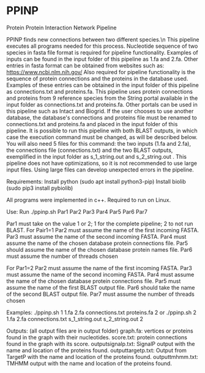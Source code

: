# PPINP
Protein Protein Interaction Network Pipeline

PPINP finds new connections between two different species.\n
This pipeline executes all programs needed for this process.
Nucleotide sequence of two species in fasta file format is required for pipeline functionality. Examples of inputs can be found in the input folder of this pipeline as 1.fa and 2.fa.
Other entries in fasta format can be obtained from websites such as: https://www.ncbi.nlm.nih.gov/
Also required for pipeline functionality is the sequence of protein connections and the proteins in the database used. Examples of these entries can be obtained in the input folder of this pipeline as connections.txt and proteins.fa.
This pipeline uses protein connections and proteins from 9 reference species from the String portal available in the input folder as connections.txt and proteins.fa.
Other portals can be used in this pipeline such as Intact and Biogrid. If the user chooses to use another database, the database's connections and proteins file must be renamed to connections.txt and proteins.fa and placed in the input folder of this pipeline.
It is possible to run this pipeline with both BLAST outputs, in which case the execution command must be changed, as will be described below. You will also need 5 files for this command: the two inputs (1.fa and 2.fa), the connections file (connections.txt) and the two BLAST outputs, exemplified in the input folder as s_1_string.out and s_2_string.out .
This pipeline does not have optimizations, so it is not recommended to use large input files. Using large files can develop unexpected errors in the pipeline.


Requirements:
   Install python (sudo apt install python3-pip)
   Install biolib (sudo pip3 install pybiolib)

   All programs were implemented in c++.
   Required to run on Linux.


Use:
   Run ./ppinp.sh Par1 Par2 Par3 Par4 Par5 Par6 Par7

   Par1 must take on the value 1 or 2; 1 for the complete pipeline; 2 to not run BLAST.
   For Pair1=1
      Par2 must assume the name of the first incoming FASTA.
      Par3 must assume the name of the second incoming FASTA.
      Par4 must assume the name of the chosen database protein connections file.
      Par5 should assume the name of the chosen database protein names file.
      Par6 must assume the number of threads chosen

   For Par1=2
      Par2 must assume the name of the first incoming FASTA.
      Par3 must assume the name of the second incoming FASTA.
      Par4 must assume the name of the chosen database protein connections file.
      Par5 must assume the name of the first BLAST output file.
      Par6 should take the name of the second BLAST output file.
      Par7 must assume the number of threads chosen


Examples:
   ./ppinp.sh 1 1.fa 2.fa connections.txt proteins.fa 2
      or
   ./ppinp.sh 2 1.fa 2.fa connections.txt s_1_string.out s_2_string.out 2


Outputs: (all output files are in output folder)
   graph.fa: vertices or proteins found in the graph with their nucleotides.
   score.txt: protein connections found in the graph with its score.
   outputsignalp.txt: SignalP output with the name and location of the proteins found.
   outputtargetp.txt: Output from TargetP with the name and location of the proteins found.
   outputtmhmm.txt: TMHMM output with the name and location of the proteins found.
